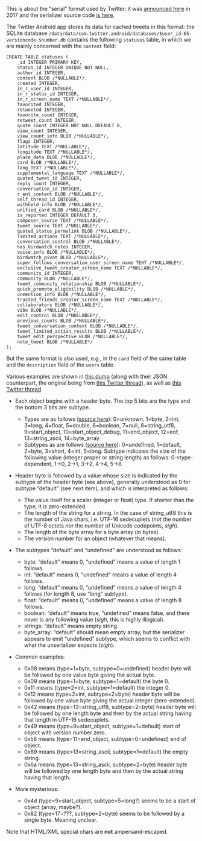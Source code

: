 This is about the “serial” format used by Twitter: it was [announced
here](https://blog.twitter.com/engineering/en_us/topics/open-source/2017/introducing-serial)
in 2017 and the serializer source code [is
here](https://github.com/twitter/serial).

The Twitter Android app stores its data for cached tweets in this
format: the SQLite database
`/data/data/com.twitter.android/databases/$user_id-65-versioncode-$number.db`
contains the following `statuses` table, in which we are mainly
concerned with the `content` field:

```
CREATE TABLE statuses (
	_id INTEGER PRIMARY KEY,
	status_id INTEGER UNIQUE NOT NULL,
	author_id INTEGER,
	content BLOB /*NULLABLE*/,
	created INTEGER,
	in_r_user_id INTEGER,
	in_r_status_id INTEGER,
	in_r_screen_name TEXT /*NULLABLE*/,
	favorited INTEGER,
	retweeted INTEGER,
	favorite_count INTEGER,
	retweet_count INTEGER,
	quote_count INTEGER NOT NULL DEFAULT 0,
	view_count INTEGER,
	view_count_info BLOB /*NULLABLE*/,
	flags INTEGER,
	latitude TEXT /*NULLABLE*/,
	longitude TEXT /*NULLABLE*/,
	place_data BLOB /*NULLABLE*/,
	card BLOB /*NULLABLE*/,
	lang TEXT /*NULLABLE*/,
	supplemental_language TEXT /*NULLABLE*/,
	quoted_tweet_id INTEGER,
	reply_count INTEGER,
	conversation_id INTEGER,
	r_ent_content BLOB /*NULLABLE*/,
	self_thread_id INTEGER,
	withheld_info BLOB /*NULLABLE*/,
	unified_card BLOB /*NULLABLE*/,
	is_reported INTEGER DEFAULT 0,
	composer_source TEXT /*NULLABLE*/,
	tweet_source TEXT /*NULLABLE*/,
	quoted_status_permalink BLOB /*NULLABLE*/,
	limited_actions TEXT /*NULLABLE*/,
	conversation_control BLOB /*NULLABLE*/,
	has_birdwatch_notes INTEGER,
	voice_info BLOB /*NULLABLE*/,
	birdwatch_pivot BLOB /*NULLABLE*/,
	super_follows_conversation_user_screen_name TEXT /*NULLABLE*/,
	exclusive_tweet_creator_screen_name TEXT /*NULLABLE*/,
	community_id INTEGER,
	community BLOB /*NULLABLE*/,
	tweet_community_relationship BLOB /*NULLABLE*/,
	quick_promote_eligibility BLOB /*NULLABLE*/,
	unmention_info BLOB /*NULLABLE*/,
	trusted_friends_creator_screen_name TEXT /*NULLABLE*/,
	collaborators BLOB /*NULLABLE*/,
	vibe BLOB /*NULLABLE*/,
	edit_control BLOB /*NULLABLE*/,
	previous_counts BLOB /*NULLABLE*/,
	tweet_conversation_context BLOB /*NULLABLE*/,
	tweet_limited_action_results BLOB /*NULLABLE*/,
	tweet_edit_perspective BLOB /*NULLABLE*/,
	note_tweet BLOB /*NULLABLE*/
);
```

But the same format is also used, e.g., in the `card` field of the
same table and the `description` field of the `users` table.

Various examples are shown in [this
dump](https://gist.github.com/Gro-Tsen/aafb9ae03978044ea3d782a38e0e3af6)
(along with their JSON counterpart, the original being from [this
Twitter
thread](https://twitter.com/tsen_gro/status/1621490666957160450)), as
well as [this Twitter
thread](https://twitter.com/gro_tsen/status/1621455828271206401).

* Each object begins with a header byte.  The top 5 bits are the type
  and the bottom 3 bits are subtype.
  - Types are as follows ([source
  here](https://github.com/twitter/Serial/blob/master/serialization/src/main/java/com/twitter/serial/stream/SerializerDefs.java#L22)):
    0=unknown, 1=byte, 2=int, 3=long, 4=float, 5=double, 6=boolean,
    7=null, 8=string\_utf8, 9=start\_object, 10=start\_object\_debug,
    11=end\_object, 12=eof, 13=string\_ascii, 14=byte\_array.
  - Subtypes as are follows ([source here](https://github.com/twitter/Serial/blob/master/serialization/src/main/java/com/twitter/serial/stream/bytebuffer/ByteBufferSerializerDefs.java#L32)):
    0=undefined, 1=default, 2=byte, 3=short, 4=int, 5=long.
    Subtype indicates the size of the following value (integer proper
    or string length) as follows: 0→type-dependent, 1→0, 2→1, 3→2,
    4→4, 5→8.

* Header byte is followed by a value whose size is indicated by the
  subtype of the header byte (see above), generally understood as 0
  for subtype “default” (see next item), and which is interpreted as
  follows:
  - The value itself for a scalar (integer or float) type.  If shorter
    than the type, it is zero-extended.
  - The length of the string for a string.  In the case of
    string\_utf8 this is the number of Java chars, i.e. UTF-16
    sedecuplets (*not* the number of UTF-8 octets *nor* the number of
    Unicode codepoints, *sigh*).
  - The length of the byte array for a byte array (in bytes).
  - The version number for an object (whatever that means).

* The subtypes “default” and “undefined” are understood as follows:
  - byte: “default” means 0, “undefined” means a value of length 1
    follows.
  - int: “default” means 0, “undefined” means a value of length 4
    follows.
  - long: “default” means 0, “undefined” means a value of length 4
    follows (for length 8, use “long” subtype).
  - float: “default” means 0, “undefined” means a value of length 8
    follows.
  - boolean: “default” means true, “undefined” means false, and there
    never is any following value (*sigh*, this is highly illogical).
  - strings: “default” means empty string.
  - byte\_array: “default” should mean empty array, but the serializer
    appears to emit “undefined” subtype, which seems to conflict with
    what the unserializer expects (*sigh*).

* Common examples:
  - 0x08 means (type=1=byte, subtype=0=undefined) header byte will be
    followed by one value byte giving the actual byte.
  - 0x09 means (type=1=byte, subtype=1=default) the byte 0.
  - 0x11 means (type=2=int, subtype=1=default) the integer 0.
  - 0x12 means (type=2=int, subtype=2=byte) header byte will be
    followed by one value byte giving the actual integer
    (zero-extended).
  - 0x42 means (type=13=string\_utf8, subtype=2=byte) header byte will
    be followed by one length byte and then by the actual string
    having that length in UTF-16 sedecuplets.
  - 0x49 means (type=9=start\_object, subtype=1=default) start of
    object with version number zero.
  - 0x58 means (type=11=end\_object, subtype=0=undefined) end of
    object.
  - 0x69 means (type=13=string\_ascii, subtype=1=default) the empty
    string.
  - 0x6a means (type=13=string\_ascii, subtype=2=byte) header byte
    will be followed by one length byte and then by the actual string
    having that length.

* More mysterious:
  - 0x4d (type=9=start\_object, subtype=5=long?) seems to be a start
    of object (array, maybe?).
  - 0x82 (type=17=???, subtype=2=byte) seems to be followed by a single
    byte.  Meaning unclear.

Note that HTML/XML special chars are **not** ampersand-escaped.
